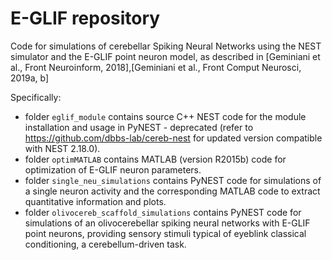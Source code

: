 # E-GLIF repository

Code for simulations of cerebellar Spiking Neural Networks using the NEST simulator and the E-GLIF point neuron model, as described in [Geminiani et al., Front Neuroinform, 2018],[Geminiani et al., Front Comput Neurosci, 2019a, b]

Specifically:
* folder `eglif_module` contains source C++ NEST code for the module installation and usage in PyNEST - deprecated (refer to https://github.com/dbbs-lab/cereb-nest for updated version compatible with NEST 2.18.0).
* folder `optimMATLAB` contains MATLAB (version R2015b) code for optimization of E-GLIF neuron parameters.
* folder `single_neu_simulations` contains PyNEST code for simulations of a single neuron activity and the corresponding MATLAB code to extract quantitative information and plots.
* folder `olivocereb_scaffold_simulations` contains PyNEST code for simulations of an olivocerebellar spiking neural networks with E-GLIF point neurons, providing sensory stimuli typical of eyeblink classical conditioning, a cerebellum-driven task.

